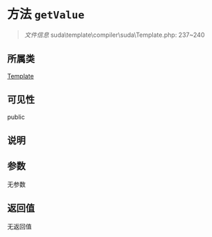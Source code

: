 # 方法 `getValue`

> *文件信息* suda\template\compiler\suda\Template.php: 237~240

## 所属类 

[Template](../Template.md)

## 可见性

 public 

## 说明



## 参数


无参数


## 返回值

无返回值
